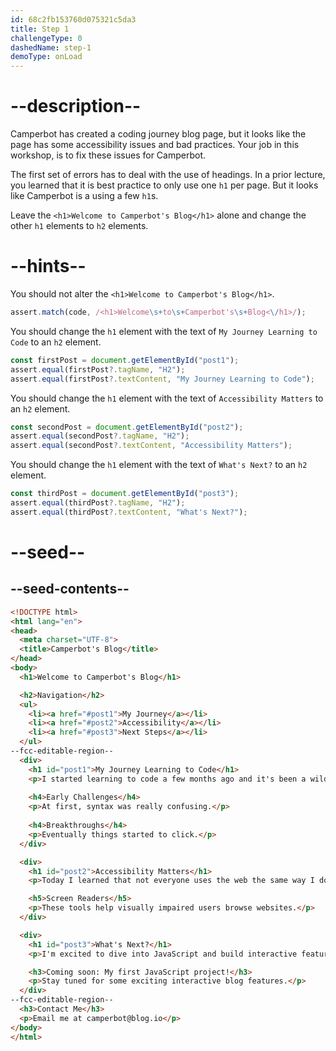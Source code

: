 ```yaml
---
id: 68c2fb153760d075321c5da3
title: Step 1
challengeType: 0
dashedName: step-1
demoType: onLoad
---
```


# --description--

Camperbot has created a coding journey blog page, but it looks like the page has some accessibility issues and bad practices. Your job in this workshop, is to fix these issues for Camperbot.

The first set of errors has to deal with the use of headings. In a prior lecture, you learned that it is best practice to only use one `h1` per page. But it looks like Camperbot is a using a few `h1`s. 

Leave the `<h1>Welcome to Camperbot's Blog</h1>` alone and change the other `h1` elements to `h2` elements.

# --hints--

You should not alter the `<h1>Welcome to Camperbot's Blog</h1>`.

```js
assert.match(code, /<h1>Welcome\s+to\s+Camperbot's\s+Blog<\/h1>/);
```

You should change the `h1` element with the text of `My Journey Learning to Code` to an `h2` element.

```js
const firstPost = document.getElementById("post1");
assert.equal(firstPost?.tagName, "H2");
assert.equal(firstPost?.textContent, "My Journey Learning to Code");
```

You should change the `h1` element with the text of `Accessibility Matters` to an `h2` element.

```js
const secondPost = document.getElementById("post2");
assert.equal(secondPost?.tagName, "H2");
assert.equal(secondPost?.textContent, "Accessibility Matters");
```

You should change the `h1` element with the text of `What's Next?` to an `h2` element.

```js
const thirdPost = document.getElementById("post3");
assert.equal(thirdPost?.tagName, "H2");
assert.equal(thirdPost?.textContent, "What's Next?");
```

# --seed--

## --seed-contents--

```html
<!DOCTYPE html>
<html lang="en">
<head>
  <meta charset="UTF-8">
  <title>Camperbot's Blog</title>
</head>
<body>
  <h1>Welcome to Camperbot's Blog</h1>

  <h2>Navigation</h2>
  <ul>
    <li><a href="#post1">My Journey</a></li>
    <li><a href="#post2">Accessibility</a></li>
    <li><a href="#post3">Next Steps</a></li>
  </ul>
--fcc-editable-region--
  <div>
    <h1 id="post1">My Journey Learning to Code</h1>
    <p>I started learning to code a few months ago and it's been a wild ride!</p>
    
    <h4>Early Challenges</h4>
    <p>At first, syntax was really confusing.</p>
    
    <h4>Breakthroughs</h4>
    <p>Eventually things started to click.</p>
  </div>

  <div>
    <h1 id="post2">Accessibility Matters</h1>
    <p>Today I learned that not everyone uses the web the same way I do.</p>

    <h5>Screen Readers</h5>
    <p>These tools help visually impaired users browse websites.</p>
  </div>

  <div>
    <h1 id="post3">What's Next?</h1>
    <p>I'm excited to dive into JavaScript and build interactive features!</p>

    <h3>Coming soon: My first JavaScript project!</h3>
    <p>Stay tuned for some exciting interactive blog features.</p>
  </div>
--fcc-editable-region--
  <h3>Contact Me</h3>
  <p>Email me at camperbot@blog.io</p>
</body>
</html>
```
